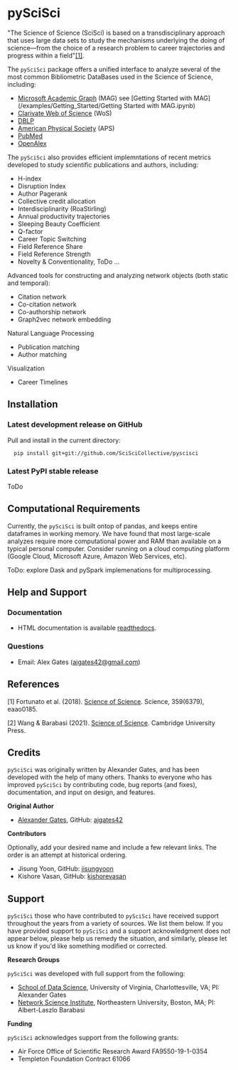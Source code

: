 # pySciSci

"The Science of Science (SciSci) is based on a transdisciplinary approach that uses large data sets to study the mechanisms underlying the doing of science—from the choice of a research problem to career trajectories and progress within a field"[[1]](#1).

The ``pySciSci`` package offers a unified interface to analyze several of the most common Bibliometric DataBases used in the Science of Science, including:
- [Microsoft Academic Graph](https://docs.microsoft.com/en-us/academic-services/graph/) (MAG)
  see [Getting Started with MAG](/examples/Getting_Started/Getting Started with MAG.ipynb)
- [Clarivate Web of Science](https://clarivate.com/webofsciencegroup/solutions/web-of-science/) (WoS)
- [DBLP](https://dblp.uni-trier.de)
- [American Physical Society](https://journals.aps.org/datasets) (APS)
- [PubMed](https://www.nlm.nih.gov/databases/download/pubmed_medline.html)
- [OpenAlex](https://openalex.org/)

The ``pySciSci`` also provides efficient implemntations of recent metrics developed to study scientific publications and authors, including:
- H-index
- Disruption Index
- Author Pagerank
- Collective credit allocation
- Interdisciplinarity (RoaStirling)
- Annual productivity trajectories
- Sleeping Beauty Coefficient
- Q-factor
- Career Topic Switching
- Field Reference Share
- Field Reference Strength
- Novelty & Conventionality, ToDo
...

Advanced tools for constructing and analyzing network objects (both static and temporal):
- Citation network
- Co-citation network
- Co-authorship network
- Graph2vec network embedding

Natural Language Processing
- Publication matching
- Author matching

Visualization
- Career Timelines


## Installation

### Latest development release on GitHub

Pull and install in the current directory:

```
  pip install git+git://github.com/SciSciCollective/pyscisci
```

### Latest PyPI stable release

ToDo

## Computational Requirements

Currently, the ``pySciSci`` is built ontop of pandas, and keeps entire dataframes in working memory.  We have found that most large-scale analyzes require more computational power and RAM than available on a typical personal computer.   Consider running on a cloud computing platform (Google Cloud, Microsoft Azure, Amazon Web Services, etc).

ToDo: explore Dask and pySpark implemenations for multiprocessing.

## Help and Support

### Documentation
 - HTML documentation is available [readthedocs](https://pyscisci.readthedocs.io/en/latest/).

### Questions
 - Email: Alex Gates (ajgates42@gmail.com)

 
## References

<a id="1">[1]</a>
Fortunato et al. (2018).
[Science of Science](https://science.sciencemag.org/content/359/6379/eaao0185).
Science, 359(6379), eaao0185.

<a id="2">[2]</a>
Wang & Barabasi (2021).
[Science of Science](https://science.sciencemag.org/content/359/6379/eaao0185).
Cambridge University Press.


## Credits

``pySciSci`` was originally written by Alexander Gates, and has been developed
with the help of many others. Thanks to everyone who has improved ``pySciSci`` by contributing code, bug reports (and fixes), documentation, and input on design, and features.


**Original Author**

- [Alexander Gates](https://alexandergates.net/), GitHub: [ajgates42](https://github.com/ajgates42)


**Contributors**

Optionally, add your desired name and include a few relevant links. The order
is an attempt at historical ordering.

- Jisung Yoon, GitHub: [jisungyoon](https://github.com/jisungyoon)
- Kishore Vasan, GitHub: [kishorevasan](https://github.com/kishorevasan)

Support
-------

``pySciSci`` those who have contributed to ``pySciSci`` have received
support throughout the years from a variety of sources.  We list them below.
If you have provided support to ``pySciSci`` and a support acknowledgment does
not appear below, please help us remedy the situation, and similarly, please
let us know if you'd like something modified or corrected.

**Research Groups**

``pySciSci`` was developed with full support from the following:

- [School of Data Science](https://datascience.virginia.edu/), University of Virginia, Charlottesville, VA; PI: Alexander Gates
- [Network Science Institute](https://www.networkscienceinstitute.org), Northeastern University, Boston, MA; PI: Albert-Laszlo Barabasi

**Funding**

``pySciSci`` acknowledges support from the following grants:

- Air Force Office of Scientific Research Award FA9550-19-1-0354
- Templeton Foundation Contract 61066


